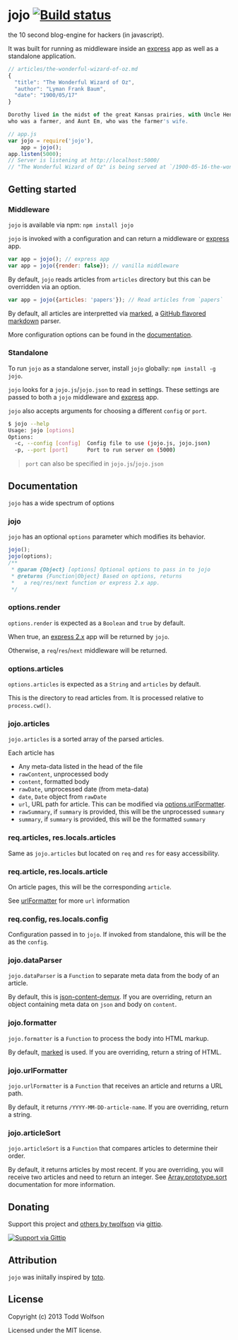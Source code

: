 # jojo [![Build status](https://travis-ci.org/twolfson/jojo.png?branch=master)](https://travis-ci.org/twolfson/jojo)
the 10 second blog-engine for hackers (in javascript).

It was built for running as middleware inside an [express][] app as well as a standalone application.

[express]: http://expressjs.com/2x/

```js
// articles/the-wonderful-wizard-of-oz.md
{
  "title": "The Wonderful Wizard of Oz",
  "author": "Lyman Frank Baum",
  "date": "1900/05/17"
}

Dorothy lived in the midst of the great Kansas prairies, with Uncle Henry,
who was a farmer, and Aunt Em, who was the farmer's wife.

// app.js
var jojo = require('jojo'),
    app = jojo();
app.listen(5000);
// Server is listening at http://localhost:5000/
// "The Wonderful Wizard of Oz" is being served at `/1900-05-16-the-wonderful-wizard-of-oz`
```

## Getting started
### Middleware
`jojo` is available via npm: `npm install jojo`

`jojo` is invoked with a configuration and can return a middleware or [express][] app.

```js
var app = jojo(); // express app
var app = jojo({render: false}); // vanilla middleware
```

By default, `jojo` reads articles from `articles` directory but this can be overridden via an option.

```js
var app = jojo({articles: 'papers'}); // Read articles from `papers`
```

By default, all articles are interpretted via [marked][], a [GitHub flavored markdown][gfm] parser.

More configuration options can be found in the [documentation][].

[marked]: https://github.com/chjj/marked
[gfm]: http://github.github.com/github-flavored-markdown/
[documentation]: #documentation

### Standalone
To run `jojo` as a standalone server, install `jojo` globally: `npm install -g jojo`.

`jojo` looks for a `jojo.js`/`jojo.json` to read in settings. These settings are passed to both a `jojo` middleware and [express][] app.

`jojo` also accepts arguments for choosing a different `config` or `port`.

```bash
$ jojo --help
Usage: jojo [options]
Options:
  -c, --config [config]  Config file to use (jojo.js, jojo.json)
  -p, --port [port]      Port to run server on (5000)
```

> `port` can also be specified in `jojo.js`/`jojo.json`

## Documentation
`jojo` has a wide spectrum of options


### jojo
`jojo` has an optional `options` parameter which modifies its behavior.

```js
jojo();
jojo(options);
/**
 * @param {Object} [options] Optional options to pass in to jojo
 * @returns {Function|Object} Based on options, returns
 *   a req/res/next function or express 2.x app.
 */
```

### options.render
`options.render` is expected as a `Boolean` and `true` by default.

When true, an [express 2.x][express] app will be returned by `jojo`.

Otherwise, a `req`/`res`/`next` middleware will be returned.

### options.articles
`options.articles` is expected as a `String` and `articles` by default.

This is the directory to read articles from. It is processed relative to `process.cwd()`.

### jojo.articles
`jojo.articles` is a sorted array of the parsed articles.

Each article has

- Any meta-data listed in the head of the file
- `rawContent`, unprocessed body
- `content`, formatted body
- `rawDate`, unprocessed date (from meta-data)
- `date`, `Date` object from `rawDate`
- `url`, URL path for article. This can be modified via [options.urlFormatter][urlFormatter].
- `rawSummary`, if `summary` is provided, this will be the unprocessed `summary`
- `summary`, if `summary` is provided, this will be the formatted `summary`

### req.articles, res.locals.articles
Same as `jojo.articles` but located on `req` and `res` for easy accessibility.

### req.article, res.locals.article
On article pages, this will be the corresponding `article`.

See [urlFormatter][] for more `url` information

[urlFormatter]: #jojourlformatter

### req.config, res.locals.config
Configuration passed in to `jojo`. If invoked from standalone, this will be the as the `config`.

### jojo.dataParser
`jojo.dataParser` is a `Function` to separate meta data from the body of an article.

By default, this is [json-content-demux][]. If you are overriding, return an object containing meta data on `json` and body on `content`.

[json-content-demux]: https://github.com/twolfson/json-content-demux

### jojo.formatter
`jojo.formatter` is a `Function` to process the body into HTML markup.

By default, [marked][] is used. If you are overriding, return a string of HTML.

### jojo.urlFormatter
`jojo.urlFormatter` is a `Function` that receives an article and returns a URL path.

By default, it returns `/YYYY-MM-DD-article-name`. If you are overriding, return a string.

### jojo.articleSort
`jojo.articleSort` is a `Function` that compares articles to determine their order.

By default, it returns articles by most recent. If you are overriding, you will receive two articles and need to return an integer. See [Array.prototype.sort][] documentation for more information.

[Array.prototype.sort]: :https://developer.mozilla.org/en-US/docs/Web/JavaScript/Reference/Global_Objects/Array/sort

## Donating
Support this project and [others by twolfson][gittip] via [gittip][].

[![Support via Gittip][gittip-badge]][gittip]

[gittip-badge]: https://rawgithub.com/twolfson/gittip-badge/master/dist/gittip.png
[gittip]: https://www.gittip.com/twolfson/

## Attribution
`jojo` was iniitally inspired by [toto][].

[toto]: https://github.com/cloudhead/toto

## License
Copyright (c) 2013 Todd Wolfson

Licensed under the MIT license.
